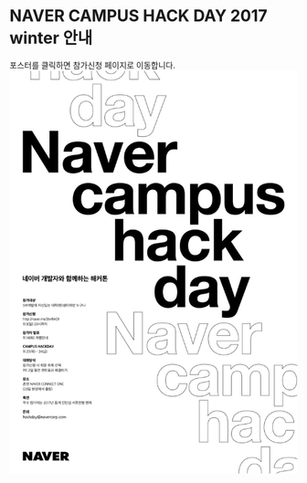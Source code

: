 # NAVER CAMPUS HACK DAY 2017 winter 안내


포스터를 클릭하면 참가신청 페이지로 이동합니다.
<a href="http://naver.me/5ly4kkO1" target="_blank"><img src="/naver-campus-hackday-_online-poster2.jpg"></a>


